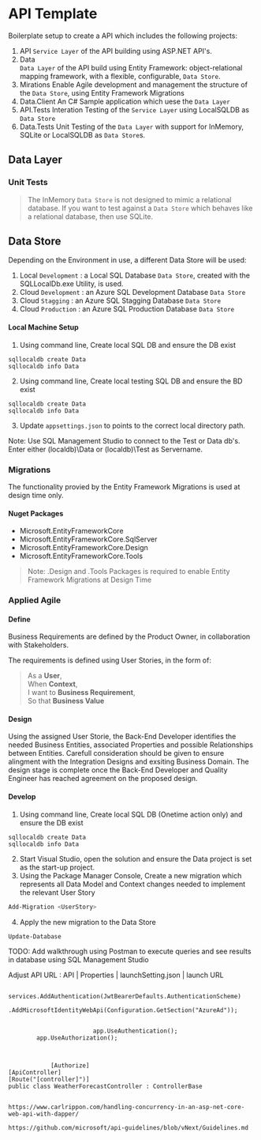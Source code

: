 # API Template

Boilerplate setup to create a API which includes the following projects:  
1. API
`Service Layer` of the API building using ASP.NET API's.
2. Data  
`Data Layer` of the API build using Entity Framework: object-relational mapping framework, with a flexible, configurable, `Data Store`.
3. Mirations
Enable Agile development and management the structure of the `Data Store`, using Entity Framework Migrations
4. Data.Client
An C# Sample application which uese the `Data Layer`
5. API.Tests
Interation Testing of the `Service Layer` using LocalSQLDB as `Data Store`
6. Data.Tests
Unit Testing of the `Data Layer` with support for InMemory, SQLite or LocalSQLDB as `Data Store`s.


## Data Layer
### Unit Tests
> The InMemory `Data Store` is not designed to mimic a relational database. If you want to test against a `Data Store` which behaves like a relational database, then use SQLite.

## Data Store
Depending on the Environment in use, a different Data Store will be used:
1. Local `Development` : a Local SQL Database `Data Store`, created with the SQLLocalDb.exe Utility, is used.
2. Cloud `Development` : an Azure SQL Development Database `Data Store`
3. Cloud `Stagging` : an Azure SQL Stagging Database `Data Store`
4. Cloud `Production` : an Azure SQL Production Database `Data Store`

#### Local Machine Setup
1. Using command line, Create local SQL DB and ensure the DB exist 
```
sqllocaldb create Data
sqllocaldb info Data
```
2. Using command line, Create local testing SQL DB and ensure the BD exist
```
sqllocaldb create Data
sqllocaldb info Data
```
3. Update `appsettings.json` to points to the correct local directory path.

Note: Use SQL Management Studio to connect to the Test or Data db's. Enter either (localdb)\Data or (localdb)\Test as Servername.

### Migrations
The functionality provied by the Entity Framework Migrations is used at design time only.


#### Nuget Packages
* Microsoft.EntityFrameworkCore  
* Microsoft.EntityFrameworkCore.SqlServer  
* Microsoft.EntityFrameworkCore.Design  
* Microsoft.EntityFrameworkCore.Tools  

> Note: .Design and .Tools Packages is required to enable Entity Framework Migrations at Design Time

### Applied Agile  
#### Define   
Business Requirements are defined by the Product Owner, in collaboration with Stakeholders.

The requirements is defined using User Stories, in the form of:
> As a **User**,  
> When **Context**,  
> I want to **Business Requirement**,  
> So that **Business Value**  

#### Design
Using the assigned User Storie, the Back-End Developer identifies the needed Business Entities, associated Properties and possible Relationships between Entities.
Carefull consideration should be given to ensure alingment with the Integration Designs and exsiting Business Domain. The design stage is complete once the Back-End Developer and Quality Engineer has reached agreement on the proposed design.

#### Develop

1. Using command line, Create local SQL DB (Onetime action only) and ensure the DB exist 
```
sqllocaldb create Data
sqllocaldb info Data
```
2. Start Visual Studio, open the solution and ensure the Data project is set as the start-up project.
3. Using the Package Manager Console, Create a new migration which represents all Data Model and Context changes needed to implement the relevant User Story
```Powershell
Add-Migration <UserStory>
```
4. Apply the new migration to the Data Store
```Powershell
Update-Database
```

TODO: Add walkthrough using Postman to execute queries and see results in database using SQL Management Studio

Adjust API URL :  API | Properties | launchSetting.json | launch URL 


            services.AddAuthentication(JwtBearerDefaults.AuthenticationScheme)
                .AddMicrosoftIdentityWebApi(Configuration.GetSection("AzureAd"));


                            app.UseAuthentication();
            app.UseAuthorization();



                [Authorize]
    [ApiController]
    [Route("[controller]")]
    public class WeatherForecastController : ControllerBase


    https://www.carlrippon.com/handling-concurrency-in-an-asp-net-core-web-api-with-dapper/

    https://github.com/microsoft/api-guidelines/blob/vNext/Guidelines.md